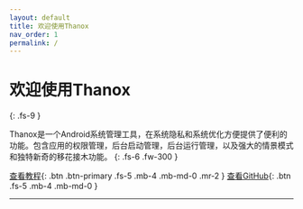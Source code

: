 ```yaml
---
layout: default
title: 欢迎使用Thanox
nav_order: 1
permalink: /
---
```




# 欢迎使用Thanox
{: .fs-9 }

Thanox是一个Android系统管理工具，在系统隐私和系统优化方便提供了便利的功能。包含应用的权限管理，后台启动管理，后台运行管理，以及强大的情景模式和独特新奇的移花接木功能。
{: .fs-6 .fw-300 }

[查看教程](https://tornaco.github.io/Thanox/1-Intro.html){: .btn .btn-primary .fs-5 .mb-4 .mb-md-0 .mr-2 } [查看GitHub](https://github.com/Tornaco/Thanox){: .btn .fs-5 .mb-4 .mb-md-0 }

---

